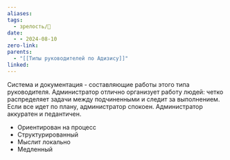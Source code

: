 ```yaml
---
aliases: 
tags:
  - зрелость/🌱
date:
  - - 2024-08-10
zero-link: 
parents:
  - "[[Типы руководителей по Адизису]]"
linked:
---
```

Система и документация - составляющие работы этого типа руководителя. Администратор отлично организует работу людей: четко распределяет задачи между подчиненными и следит за выполнением. Если все идет по плану, администратор спокоен. Администратор аккуратен и педантичен.

- Ориентирован на процесс
- Структурированный
- Мыслит локально
- Медленный